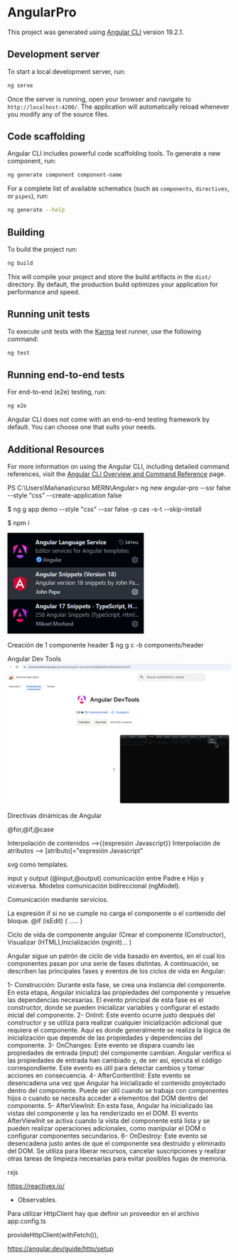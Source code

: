 # AngularPro

This project was generated using [Angular CLI](https://github.com/angular/angular-cli) version 19.2.1.

## Development server

To start a local development server, run:

```bash
ng serve
```

Once the server is running, open your browser and navigate to `http://localhost:4200/`. The application will automatically reload whenever you modify any of the source files.

## Code scaffolding

Angular CLI includes powerful code scaffolding tools. To generate a new component, run:

```bash
ng generate component component-name
```

For a complete list of available schematics (such as `components`, `directives`, or `pipes`), run:

```bash
ng generate --help
```

## Building

To build the project run:

```bash
ng build
```

This will compile your project and store the build artifacts in the `dist/` directory. By default, the production build optimizes your application for performance and speed.

## Running unit tests

To execute unit tests with the [Karma](https://karma-runner.github.io) test runner, use the following command:

```bash
ng test
```

## Running end-to-end tests

For end-to-end (e2e) testing, run:

```bash
ng e2e
```

Angular CLI does not come with an end-to-end testing framework by default. You can choose one that suits your needs.

## Additional Resources

For more information on using the Angular CLI, including detailed command references, visit the [Angular CLI Overview and Command Reference](https://angular.dev/tools/cli) page.

PS C:\Users\Mañanas\curso MERN\Angular> ng new angular-pro --ssr false --style "css" --create-application false

$ ng g app demo --style "css" --ssr false -p cas -s-t --skip-install

$ npm i

![alt text](image.png)

Creación de 1 componente header
$ ng g c -b components/header

Angular Dev Tools
![alt text](image-1.png)

Directivas dinámicas de Angular

@for,@if,@case

Interpolación de contenidos -->{{expresión Javascript}}
Interpolación de atributos --> [atributo]="expresión Javascript"

svg como templates.

input y output (@input,@output) comunicación entre Padre e Hijo y viceversa. Modelos comunicación bidireccional (ngModel).

Comunicación mediante servicios.

La expresión if si no se cumple no carga el componente o el contenido del bloque.
@if (isEdit) {
<cas-edit>.....</cas-edit>
}

Ciclo de vida de componente angular (Crear el componente (Constructor), Visualizar (HTML),Inicialización (nginit)... )

Angular sigue un patrón de ciclo de vida basado en eventos, en el cual los componentes pasan por una serie de fases distintas. A continuación, se describen las principales fases y eventos de los ciclos de vida en Angular:

1- Construcción: Durante esta fase, se crea una instancia del componente. En esta etapa, Angular inicializa las propiedades del componente y resuelve las dependencias necesarias. El evento principal de esta fase es el constructor, donde se pueden inicializar variables y configurar el estado inicial del componente.
2- OnInit: Este evento ocurre justo después del constructor y se utiliza para realizar cualquier inicialización adicional que requiera el componente. Aquí es donde generalmente se realiza la lógica de inicialización que depende de las propiedades y dependencias del componente.
3- OnChanges: Este evento se dispara cuando las propiedades de entrada (input) del componente cambian. Angular verifica si las propiedades de entrada han cambiado y, de ser así, ejecuta el código correspondiente. Este evento es útil para detectar cambios y tomar acciones en consecuencia.
4- AfterContentInit: Este evento se desencadena una vez que Angular ha inicializado el contenido proyectado dentro del componente. Puede ser útil cuando se trabaja con componentes hijos o cuando se necesita acceder a elementos del DOM dentro del componente.
5- AfterViewInit: En esta fase, Angular ha inicializado las vistas del componente y las ha renderizado en el DOM. El evento AfterViewInit se activa cuando la vista del componente está lista y se pueden realizar operaciones adicionales, como manipular el DOM o configurar componentes secundarios.
6- OnDestroy: Este evento se desencadena justo antes de que el componente sea destruido y eliminado del DOM. Se utiliza para liberar recursos, cancelar suscripciones y realizar otras tareas de limpieza necesarias para evitar posibles fugas de memoria.

rxjs

https://reactivex.io/

- Observables.

Para utilizar HttpClient hay que definir un proveedor en el archivo app.config.ts

provideHttpClient(withFetch()),

https://angular.dev/guide/http/setup

